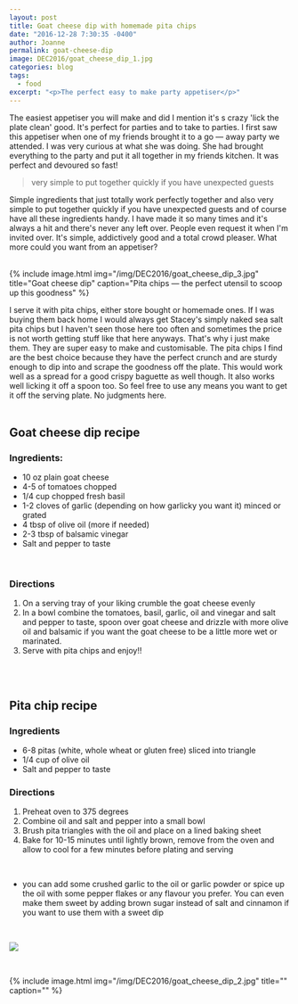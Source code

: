 ```yaml
---
layout: post
title: Goat cheese dip with homemade pita chips
date: "2016-12-28 7:30:35 -0400"
author: Joanne
permalink: goat-cheese-dip
image: DEC2016/goat_cheese_dip_1.jpg
categories: blog
tags:
  - food
excerpt: "<p>The perfect easy to make party appetiser</p>"
---
```


The easiest appetiser you will make and did I mention it's s crazy 'lick the plate clean' good. It's perfect for parties and to take to parties. I first saw this appetiser when one of my friends brought it to a go &mdash; away party we attended. I was very curious at what she was doing. She had brought everything to the party and put it all together in my friends kitchen. It was perfect and devoured so fast!
<br>

> very simple to put together quickly if you have unexpected guests

Simple ingredients that just totally work perfectly together and also very simple to put together quickly if you have unexpected guests and of course have all these ingredients handy.  I have made it so many times and it's always a hit and there's never any left over.  People even request it when I'm invited over.  It's simple, addictively good and a total crowd pleaser. What more could you want from an appetiser?
<br><br>

{% include image.html
            img="/img/DEC2016/goat_cheese_dip_3.jpg"
            title="Goat cheese dip"
            caption="Pita chips &mdash; the perfect utensil to scoop up this goodness" %}

I serve it with pita chips, either store bought or homemade ones. If I was buying them back home I would always get Stacey's simply naked sea salt pita chips but I haven't seen those here too often and sometimes the price is not worth getting stuff like that here anyways. That's why i just make them. They are super easy to make and customisable. The pita chips I find are the best choice because they have the perfect crunch and are sturdy enough to dip into and scrape the goodness off the plate.  This would work well as a spread for a good crispy baguette as well though.  It also works well licking it off a spoon too. So feel free to use any means you want to get it off the serving plate. No judgments here.  
<br>

## Goat cheese dip recipe

### Ingredients:

* 10 oz plain goat cheese
* 4-5 of tomatoes chopped
* 1/4 cup chopped fresh basil
* 1-2 cloves of garlic (depending on how garlicky you want it) minced or grated
* 4 tbsp of olive oil (more if needed)
* 2-3 tbsp of balsamic vinegar
* Salt and pepper to taste
<br>

### Directions

1. On a serving tray of your liking crumble the goat cheese evenly
1. In a bowl combine the tomatoes, basil, garlic, oil and vinegar and salt and pepper to taste, spoon over goat cheese and drizzle with more olive oil and balsamic if you want the goat cheese to be a little more wet or marinated.  
1. Serve with pita chips and enjoy!!
<br>
<br>

## Pita chip recipe

### Ingredients

* 6-8 pitas (white, whole wheat or gluten free) sliced into triangle
* 1/4 cup of olive oil
* Salt and pepper to taste


### Directions

1. Preheat oven to 375 degrees
1. Combine oil and salt and pepper into a small bowl
1. Brush pita triangles with the oil and place on a lined baking sheet
1. Bake for 10-15 minutes until lightly brown, remove from the oven and allow to cool for a few minutes before plating and serving
<br>

* you can add some crushed garlic to the oil or garlic powder or spice up the oil with some pepper flakes or any flavour you prefer. You can even make them sweet by adding brown sugar instead of salt and cinnamon if you want to use them with a sweet dip
<br>

<p class="apple__news__logo"><a href="https://apple.news/TKVtoVhGUQSuiufA4bqI-gg"><img src="{{ basesite.url }}/img/apple_news.svg" /></a></p>
<br>

{% include image.html
            img="/img/DEC2016/goat_cheese_dip_2.jpg"
            title=""
            caption="" %}
